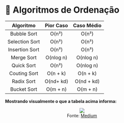 # 📂  Algoritmos de Ordenação

|   Algoritmo    | Pior Caso | Caso Médio |
|  :---------:   | :-------: | :--------: |
|  Bubble Sort   |   O(n²)   |   O(n²)    |
| Selection Sort |   O(n²)   |   O(n²)    |
| Insertion Sort |   O(n²)   |   O(n²)    |
|   Merge Sort   | O(nlog n) |  O(nlog n) |
|   Quick Sort   |   O(n²)   |  O(nlog n) |
|  Couting Sort  | O(n + k)  |  O(n + k)  |
|   Radix Sort   | O(nd+ kd) | O(nd + kd) |
|   Bucket Sort  |  O(m + n) |   O(m + n) |

**Mostrando visualmente o que a tabela acima informa:**


<p align="center">
    <img src=https://cdn-images-1.medium.com/max/800/1*bPpvELo9_QqQsDz7CSbwXQ.gif></br>
    Fonte: <a href=https://medium.com/@kamyarg/comparison-sorting-algorithms-and-mystery-of-nlogn-complexity-d7e80c34876>Medium</a>
</p>